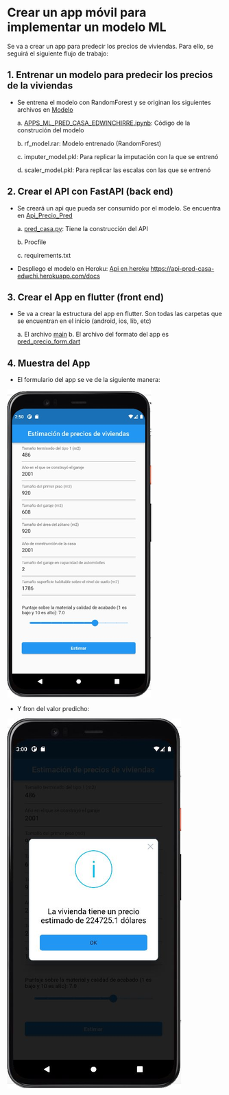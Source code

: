 # Crear un app móvil para implementar un modelo ML

Se va a crear un app para predecir los precios de viviendas. 
Para ello, se seguirá el siguiente flujo de trabajo:

## 1. Entrenar un modelo para predecir los precios de la viviendas

- Se entrena el modelo con RandomForest y se originan los siguientes archivos en [Modelo](https://github.com/EdwinChirre/AppPredecirPrecioVivienda/tree/master/Modelo)

    a. [APPS_ML_PRED_CASA_EDWINCHIRRE.ipynb](https://github.com/EdwinChirre/AppPredecirPrecioVivienda/blob/master/Modelo/APPS_ML_PRED_CASA_EDWINCHIRRE.ipynb): Código de la construción del modelo
    
    b. rf_model.rar: Modelo entrenado (RandomForest)
    
    c. imputer_model.pkl: Para replicar la imputación con la que se entrenó
    
    d. scaler_model.pkl: Para replicar las escalas con las que se entrenó
    
## 2. Crear el API con FastAPI (back end)


- Se creará un api que pueda ser consumido por el modelo. Se encuentra en [Api_Precio_Pred](https://github.com/EdwinChirre/AppPredecirPrecioVivienda/tree/master/Api_Precio_Pred)

    a. [pred_casa.py](https://github.com/EdwinChirre/AppPredecirPrecioVivienda/blob/master/Api_Precio_Pred/pred_casa.py): Tiene la construcción del API
    
    b. Procfile
    
    c. requirements.txt
    
- Despliego el modelo en Heroku: [Api en heroku](https://api-pred-casa-edwchi.herokuapp.com/docs) https://api-pred-casa-edwchi.herokuapp.com/docs

## 3. Crear el App en flutter (front end)

- Se va a crear la estructura del app en flutter. Son todas las carpetas que se encuentran en el inicio (android, ios, lib, etc)

    a. El archivo [main](https://github.com/EdwinChirre/AppPredecirPrecioVivienda/blob/master/lib/main.dart)
    b. El archivo del formato del app es [pred_precio_form.dart](https://github.com/EdwinChirre/AppPredecirPrecioVivienda/tree/master/lib/screens)

## 4. Muestra del App

- El formulario del app se ve de la siguiente manera:

![Image text](https://github.com/EdwinChirre/AppPredecirPrecioVivienda/blob/master/FrontApp/Front_Formulario.jpg)

- Y fron del valor predicho:
 
![Image text](https://github.com/EdwinChirre/AppPredecirPrecioVivienda/blob/master/FrontApp/Front_Predicho.JPG)



